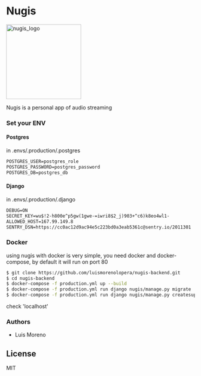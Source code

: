 # Nugis
<img src="https://image.ibb.co/n8C5De/image_1.png" alt="nugis_logo" width="200"/>

Nugis is a personal app of audio streaming

### Set your ENV
#### Postgres

in .envs/.production/.postgres

```txt
POSTGRES_USER=postgres_role
POSTGRES_PASSWORD=postgres_password
POSTGRES_DB=postgres_db
```

#### Django

in .envs/.production/.django

```txt
DEBUG=ON
SECRET_KEY=wu$!2-h800e^p5gw(1gwe-=iwri8$2_j)903+^c6)k8eo4wl1-
ALLOWED_HOST=167.99.149.8
SENTRY_DSN=https://cc0ac12d9ac94e5c223bd0a3eab5361c@sentry.io/2011301
```

### Docker
using nugis with docker is very simple, you need docker and docker-compose, by default it will run on port 80

```sh
$ git clone https://github.com/luismorenolopera/nugis-backend.git
$ cd nugis-backend
$ docker-compose -f production.yml up --build
$ docker-compose -f production.yml run django nugis/manage.py migrate
$ docker-compose -f production.yml run django nugis/manage.py createsuperuser
```

check 'localhost'

### Authors

- Luis Moreno

License
----

MIT
